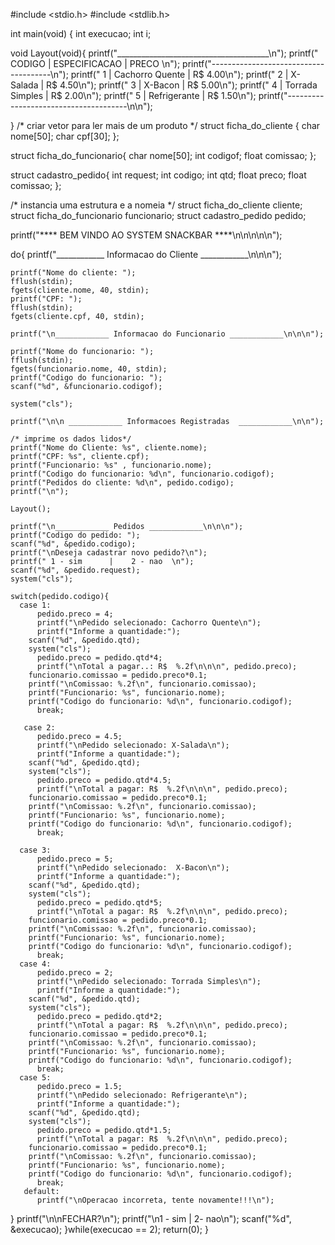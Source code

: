 #include <stdio.h>
#include <stdlib.h>

int main(void)
{
  int execucao;
  int i;  
 
 void Layout(void){
	printf("______________________________________\n");
	printf("  CODIGO   |  ESPECIFICACAO  | PRECO  \n");
	printf("--------------------------------------\n");
    printf("  1        | Cachorro Quente | R$ 4.00\n");
    printf("  2        |     X-Salada    | R$ 4.50\n");
    printf("  3        |     X-Bacon     | R$ 5.00\n");
    printf("  4        | Torrada Simples | R$ 2.00\n");
    printf("  5        |   Refrigerante  | R$ 1.50\n");
    printf("--------------------------------------\n\n");
 	
 }
/* criar vetor para ler mais de um produto */ 
 struct ficha_do_cliente
 {
   char nome[50];
   char cpf[30];
 };

struct ficha_do_funcionario{
  char nome[50];
  int codigof;
  float comissao;
};

 struct cadastro_pedido{
   int request;
   int codigo;
   int qtd;
   float preco;
   float comissao;
 };

 /* instancia uma estrutura e a nomeia */
 struct ficha_do_cliente cliente;      
 struct ficha_do_funcionario funcionario; 
 struct cadastro_pedido pedido;
 
 printf("**** BEM VINDO AO SYSTEM SNACKBAR ****\n\n\n\n\n");

 do{
    printf("____________ Informacao do Cliente ____________\n\n\n");

    printf("Nome do cliente: ");
    fflush(stdin);                        
    fgets(cliente.nome, 40, stdin);     
    printf("CPF: ");
    fflush(stdin);
    fgets(cliente.cpf, 40, stdin);

    printf("\n____________ Informacao do Funcionario ____________\n\n\n");

    printf("Nome do funcionario: ");
    fflush(stdin);
    fgets(funcionario.nome, 40, stdin);
    printf("Codigo do funcionario: ");
    scanf("%d", &funcionario.codigof);
    
    system("cls");

    printf("\n\n ____________ Informacoes Registradas  ____________\n\n");

    /* imprime os dados lidos*/
    printf("Nome do Cliente: %s", cliente.nome);
    printf("CPF: %s", cliente.cpf);
    printf("Funcionario: %s" , funcionario.nome);
    printf("Codigo do funcionario: %d\n", funcionario.codigof);
    printf("Pedidos do cliente: %d\n", pedido.codigo);
    printf("\n");

	Layout();
	
    printf("\n____________ Pedidos ____________\n\n\n");
    printf("Codigo do pedido: ");
    scanf("%d", &pedido.codigo);
    printf("\nDeseja cadastrar novo pedido?\n");
    printf(" 1 - sim      |    2 - nao  \n");
    scanf("%d", &pedido.request);
    system("cls");
  
    switch(pedido.codigo){
      case 1:
	      pedido.preco = 4;
	      printf("\nPedido selecionado: Cachorro Quente\n");
	      printf("Informe a quantidade:");
  	    scanf("%d", &pedido.qtd);
        system("cls");
	      pedido.preco = pedido.qtd*4;
	      printf("\nTotal a pagar..: R$  %.2f\n\n\n", pedido.preco);
        funcionario.comissao = pedido.preco*0.1;
        printf("\nComissao: %.2f\n", funcionario.comissao);
        printf("Funcionario: %s", funcionario.nome);
        printf("Codigo do funcionario: %d\n", funcionario.codigof);
	      break;

       case 2:
	      pedido.preco = 4.5;
	      printf("\nPedido selecionado: X-Salada\n");
	      printf("Informe a quantidade:");
  	    scanf("%d", &pedido.qtd);
        system("cls");
	      pedido.preco = pedido.qtd*4.5;
	      printf("\nTotal a pagar: R$  %.2f\n\n\n", pedido.preco);
        funcionario.comissao = pedido.preco*0.1;
        printf("\nComissao: %.2f\n", funcionario.comissao);
        printf("Funcionario: %s", funcionario.nome);
        printf("Codigo do funcionario: %d\n", funcionario.codigof);
	      break;

      case 3:
	      pedido.preco = 5;
	      printf("\nPedido selecionado:  X-Bacon\n");
	      printf("Informe a quantidade:");
  	    scanf("%d", &pedido.qtd);
        system("cls");
	      pedido.preco = pedido.qtd*5;
	      printf("\nTotal a pagar: R$  %.2f\n\n\n", pedido.preco);
        funcionario.comissao = pedido.preco*0.1;
        printf("\nComissao: %.2f\n", funcionario.comissao);
        printf("Funcionario: %s", funcionario.nome);
        printf("Codigo do funcionario: %d\n", funcionario.codigof);
	      break;
      case 4:
	      pedido.preco = 2;
	      printf("\nPedido selecionado: Torrada Simples\n");
	      printf("Informe a quantidade:");
  	    scanf("%d", &pedido.qtd);
        system("cls");
	      pedido.preco = pedido.qtd*2;
	      printf("\nTotal a pagar: R$  %.2f\n\n\n", pedido.preco);
        funcionario.comissao = pedido.preco*0.1;
        printf("\nComissao: %.2f\n", funcionario.comissao);
        printf("Funcionario: %s", funcionario.nome);
        printf("Codigo do funcionario: %d\n", funcionario.codigof);
	      break;
      case 5:
	      pedido.preco = 1.5;
	      printf("\nPedido selecionado: Refrigerante\n");
	      printf("Informe a quantidade:");
  	    scanf("%d", &pedido.qtd);
        system("cls");
	      pedido.preco = pedido.qtd*1.5;
	      printf("\nTotal a pagar: R$  %.2f\n\n\n", pedido.preco);
        funcionario.comissao = pedido.preco*0.1;
        printf("\nComissao: %.2f\n", funcionario.comissao);
        printf("Funcionario: %s", funcionario.nome);
        printf("Codigo do funcionario: %d\n", funcionario.codigof);
	      break;
       default:
	      printf("\nOperacao incorreta, tente novamente!!!\n");	
}
 printf("\n\nFECHAR?\n");
 printf("\n1 - sim   |   2- nao\n");
 scanf("%d", &execucao);
}while(execucao == 2);
 return(0);
}
